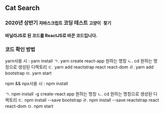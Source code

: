 ## Cat Search

### 2020년 상반기 `자바스크립트` 코딩 테스트 `고양이 찾기`  

#### 바닐라JS로 된 코드를 ReactJS로 바꾼 코드입니다.  

### 코드 확인 방법  

yarn사용 시 : yarn install
ㄱ. yarn create react-app 원하는 명칭
ㄴ. cd 원하는 명칭으로 생성된 디렉토리
ㄷ. yarn add reactstrap react react-dom
ㄹ. yarn add bootstrap
ㅁ. yarn start

npm && npx사용 시 : npm install

ㄱ. npm install -g create-react app 원하는 명칭
ㄴ. cd 원하는 명칭으로 생성된 디렉토리
ㄷ. npm install --save bootstrap
ㄹ. npm install --save reactstrap react react-dom
ㅁ. npm start

